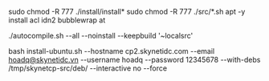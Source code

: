 sudo chmod -R 777 ./install/install*
sudo chmod -R 777 ./src/*.sh
apt -y install acl idn2 bubblewrap at

./autocompile.sh --all --noinstall --keepbuild '~localsrc'

bash install-ubuntu.sh --hostname cp2.skynetidc.com --email hoadq@skynetidc.vn --username hoadq --password 12345678 --with-debs /tmp/skynetcp-src/deb/ --interactive no --force

